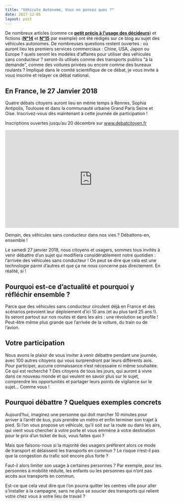```yaml
---
title: "Véhicule Autonome, Vous en pensez quoi ?"
date: 2017-12-05
layout: post
---
```


De nombreux articles (comme ce <a href="https://gabrielplassat.github.io/transportsdufutur/2017/06/vehicules-autonomes-decideurs.html" target="_blank" rel="noopener"><strong>petit précis à l'usage des décideurs</strong></a>) et fictions (<a href="https://gabrielplassat.github.io/transportsdufutur/2017/03/fiction-congestion-robotisee.html" target="_blank" rel="noopener"><strong>N°14</strong></a> et <a href="https://gabrielplassat.github.io/transportsdufutur/2017/09/fiction-lautomobile-grand.html" target="_blank" rel="noopener"><strong>N°15</strong></a> par exemple) ont été rédigés sur ce blog au sujet des véhicules autonomes. De nombreuses questions restent ouvertes : où auront lieu les premiers services commerciaux : Chine, USA, Japon ou Europe ? quels seront les modèles d'affaires pour utiliser des véhicules sans conducteur ? seront-ils utilisés comme des transports publics "à la demande", comme des voitures privées ou encore comme des bureaux roulants ? Impliqué dans le comité scientifique de ce débat, je vous invite à vous inscrire et relayer ce débat national.

<h2>En France, le 27 Janvier 2018</h2>

Quatre débats citoyens auront lieu en même temps à Rennes, Sophia Antipolis, Toulouse et dans la communauté urbaine Grand Paris Seine et Oise. Inscrivez-vous dès maintenant à cette journée de participation !

Inscriptions ouvertes jusqu’au 20 décembre sur www.debatcitoyen.fr



<iframe src="https://www.youtube.com/embed/9LTwj7JLpEU" width="560" height="315" frameborder="0" allowfullscreen="allowfullscreen"></iframe>



Demain, des véhicules sans conducteur dans nos vies ? Débattons-en, ensemble !



<!--more-->Le samedi 27 janvier 2018, nous citoyens et usagers, sommes tous invités à venir débattre d’un sujet qui modifiera considérablement notre quotidien : l’arrivée des véhicules sans conducteur ! On peut se dire que cela est une technologie parmi d’autres et que ça ne nous concerne pas directement. En réalité, si !

<h2>Pourquoi est-ce d’actualité et pourquoi y réfléchir ensemble ?</h2>

Parce que des véhicules sans conducteur circulent déjà en France et des scénarios prévoient leur déploiement d’ici 10 ans (et au plus tard 25 ans !). Ils seront partout sur nos routes et dans les airs : une révolution se profile ! Peut-être même plus grande que l’arrivée de la voiture, du train ou de l’avion.

<h2>Votre participation</h2>

Nous avons le plaisir de vous inviter à venir débattre pendant une journée, avec 100 autres citoyens qui vous surprendront par leurs différents avis. Pour participer, aucune connaissance n’est nécessaire ni même souhaitée. Ce qui est recherché ? Des citoyens de tous les jours, qui auront à vivre dans ce nouveau monde et qui veulent en savoir plus sur le sujet, comprendre les opportunités et partager leurs points de vigilance sur le sujet... Comme vous !

<h2>Pourquoi débattre ? Quelques exemples concrets</h2>

Aujourd’hui, imaginez une personne qui doit marcher 10 minutes pour arriver à l’arrêt de bus, puis prendre un métro et enfin terminer son trajet à pied. Si l’on vous propose un véhicule, qu’il soit sur la route ou dans les airs, qui vient vous chercher à votre porte et vous emmène à votre destination pour le prix d’un ticket de bus, vous faites quoi ?

Mais que faisons-nous si la majorité des usagers préfèrent alors ce mode de transport et délaissent les transports en commun ? Le risque n’est-il pas que la congestion du trafic soit encore plus forte ?

Faut-il alors limiter son usage à certaines personnes ? Par exemple, pour les personnes à mobilité réduite, les enfants ou les personnes qui n’ont pas accès aux transports en commun.

Est-ce que cela veut dire que l’on pourra quitter les centres ville pour aller s’installer à la campagne, sans ne plus se soucier des transports qui relient votre chez vous à votre lieu de travail ?